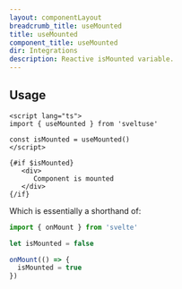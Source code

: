 ```yaml
---
layout: componentLayout
breadcrumb_title: useMounted
title: useMounted
component_title: useMounted
dir: Integrations
description: Reactive isMounted variable.
---
```


## Usage

```svelte example
<script lang="ts">
import { useMounted } from 'sveltuse'

const isMounted = useMounted()
</script>

{#if $isMounted}
   <div>
      Component is mounted
   </div>
{/if}
```

Which is essentially a shorthand of:

```ts
import { onMount } from 'svelte'

let isMounted = false

onMount(() => {
  isMounted = true
})
```

